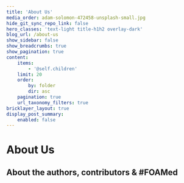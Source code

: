 ```yaml
---
title: 'About Us'
media_order: adam-solomon-472458-unsplash-small.jpg
hide_git_sync_repo_link: false
hero_classes: 'text-light title-h1h2 overlay-dark'
blog_url: /about-us
show_sidebar: false
show_breadcrumbs: true
show_pagination: true
content:
    items:
        - '@self.children'
    limit: 20
    order:
        by: folder
        dir: asc
    pagination: true
    url_taxonomy_filters: true
bricklayer_layout: true
display_post_summary:
    enabled: false
---
```


# About Us
## About the authors, contributors & #FOAMed
